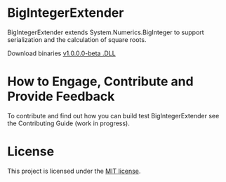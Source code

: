 BigIntegerExtender
==================

BigIntegerExtender extends System.Numerics.BigInteger to support serialization and the calculation of square roots.

Download binaries
[v1.0.0.0-beta .DLL](/releases/latest)

How to Engage, Contribute and Provide Feedback
==================
To contribute and find out how you can build test BigIntegerExtender see the Contributing Guide (work in progress).

License
==================
This project is licensed under the [MIT license](LICENSE).
